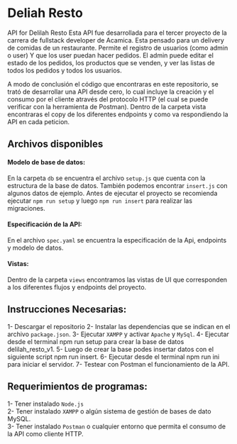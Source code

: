 # Deliah Resto 

API for Delilah Resto Esta API fue desarrollada para el tercer proyecto de la carrera de fullstack developer de Acamica. Esta pensado para un delivery de comidas de un restaurante. Permite el registro de usuarios (como admin o user) Y que los user puedan hacer pedidos. El admin puede editar el estado de los pedidos, los productos que se venden, y ver las listas de todos los pedidos y todos los usuarios.

A modo de conclusión el código que encontraras en este repositorio, se trató de desarrollar una API desde cero, lo cual incluye la creación y el consumo por el cliente através del protocolo HTTP (el cual se puede verificar con la herramienta de Postman). Dentro de la carpeta vista encontraras el copy de los diferentes endpoints y como va respondiendo la API en cada peticion.

## Archivos disponibles

#### Modelo de base de datos:

En la carpeta `db` se encuentra el archivo `setup.js` que cuenta con la estructura de la base de datos. También podemos encontrar `insert.js` con algunos datos de ejemplo. Antes de ejecutar el proyecto se recomienda ejecutar `npm run setup` y luego `npm run insert` para realizar las migraciones.

#### Especificación de la API:

En el archivo `spec.yaml` se encuentra la especificación de la Api, endpoints y modelo de datos.

#### Vistas:

Dentro de la carpeta `views` encontramos las vistas de UI que corresponden a los diferentes flujos y endpoints del proyecto.


## Instrucciones Necesarias:

1- Descargar el repositorio
2- Instalar las dependencias que se indican en el archivo `package.json`.
3- Ejecutar `XAMPP` y activar `Apache` y `MySql`. 
4- Ejecutar desde el terminal npm run setup para crear la base de datos delilah_resto_v1. 
5- Luego de crear la base podes insertar datos con el siguiente script npm run insert. 
6- Ejecutar desde el terminal npm run ini para iniciar el servidor.
7- Testear con Postman el funcionamiento de la API.

## Requerimientos de programas:

1- Tener instalado `Node.js`  
2- Tener instalado `XAMPP` o algún sistema de gestión de bases de dato MySQL.  
3- Tener instalado `Postman` o cualquier entorno que permita el consumo de la API como cliente HTTP.
